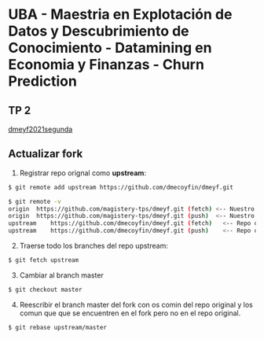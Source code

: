 #  UBA - Maestria en Explotación de Datos y Descubrimiento de Conocimiento - Datamining en Economia y Finanzas - Churn Prediction


## TP 2

[dmeyf2021segunda](https://www.kaggle.com/c/dmeyf2021segunda/leaderboard)

## Actualizar fork

1. Registrar repo orignal como **upstream**:

```bash
$ git remote add upstream https://github.com/dmecoyfin/dmeyf.git

$ git remote -v
origin	https://github.com/magistery-tps/dmeyf.git (fetch) <-- Nuestro fork
origin	https://github.com/magistery-tps/dmeyf.git (push)  <-- Nuestro fork
upstream	https://github.com/dmecoyfin/dmeyf.git (fetch)   <-- Repo original registrado
upstream	https://github.com/dmecoyfin/dmeyf.git (push)    <-- Repo original registrado
```

2. Traerse todo los branches del repo upstream:

```bash
$ git fetch upstream
```

3. Cambiar al branch master

```bash
$ git checkout master
```

4. Reescribir el branch master del fork con os comin del repo original y los comun que que se encuentren en el fork pero no en el repo original.

```bash
$ git rebase upstream/master
```
